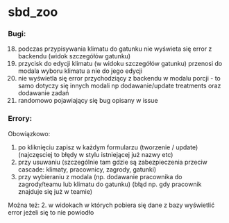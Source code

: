 # sbd_zoo

### Bugi:  
18. podczas przypisywania klimatu do gatunku nie wyświeta się error z backendu (widok szczegółów gatunku)
19. przycisk do edycji klimatu (w widoku szczegółów gatunku) przenosi do modala wyboru klimatu a nie do jego edycji  
21. nie wyświetla się error przychodziący z backendu w modalu porcji - to samo dotyczy się innych modali np dodawanie/update treatments oraz dodawanie zadań
22. randomowo pojawiający się bug opisany w issue


### Errory:
Obowiązkowo:
1. po kliknięciu zapisz w każdym formularzu (tworzenie / update) (najczęsciej to błędy w stylu istniejącej już nazwy etc)
2. przy usuwaniu (szczególnie tam gdzie są zabezpieczenia przeciw cascade: klimaty, pracownicy, zagrody, gatunki)
3. przy wybieraniu z modala (np. dodawanie pracownika do zagrody/teamu lub klimatu do gatunku) (błąd np. gdy pracownik znajduje się już w teamie)  

Można też:
2. w widokach w których pobiera się dane z bazy wyświetlić error jeżeli się to nie powiodło
